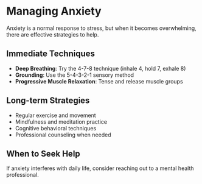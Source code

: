 # Managing Anxiety

Anxiety is a normal response to stress, but when it becomes overwhelming, there are effective strategies to help.

## Immediate Techniques
- **Deep Breathing**: Try the 4-7-8 technique (inhale 4, hold 7, exhale 8)
- **Grounding**: Use the 5-4-3-2-1 sensory method
- **Progressive Muscle Relaxation**: Tense and release muscle groups

## Long-term Strategies
- Regular exercise and movement
- Mindfulness and meditation practice
- Cognitive behavioral techniques
- Professional counseling when needed

## When to Seek Help
If anxiety interferes with daily life, consider reaching out to a mental health professional.